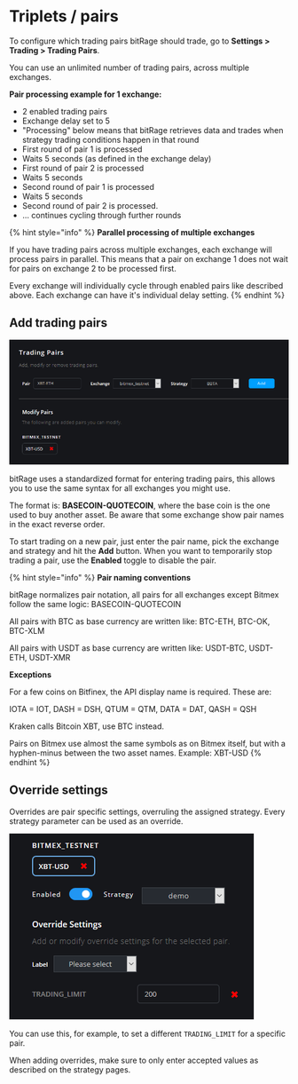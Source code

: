 # Triplets / pairs

To configure which trading pairs bitRage should trade, go to **Settings &gt; Trading &gt; Trading Pairs**.

You can use an unlimited number of trading pairs, across multiple exchanges.

**Pair processing example for 1 exchange:**

* 2 enabled trading pairs
* Exchange delay set to 5
* "Processing" below means that bitRage retrieves data and trades when strategy trading conditions happen in that round
* First round of pair 1 is processed
* Waits 5 seconds \(as defined in the exchange delay\)
* First round of pair 2 is processed
* Waits 5 seconds
* Second round of pair 1 is processed
* Waits 5 seconds
* Second round of pair 2 is processed.
* ... continues cycling through further rounds

{% hint style="info" %}
**Parallel processing of multiple exchanges**

If you have trading pairs across multiple exchanges, each exchange will process pairs in parallel. This means that a pair on exchange 1 does not wait for pairs on exchange 2 to be processed first.

Every exchange will individually cycle through enabled pairs like described above. Each exchange can have it's individual delay setting.
{% endhint %}

## Add trading pairs

![](../../.gitbook/assets/image%20%284%29.png)

bitRage uses a standardized format for entering trading pairs, this allows you to use the same syntax for all exchanges you might use.

The format is: **BASECOIN-QUOTECOIN**, where the base coin is the one used to buy another asset. Be aware that some exchange show pair names in the exact reverse order.

To start trading on a new pair, just enter the pair name, pick the exchange and strategy and hit the **Add** button. When you want to temporarily stop trading a pair, use the **Enabled** toggle to disable the pair.

{% hint style="info" %}
**Pair naming conventions**

bitRage normalizes pair notation, all pairs for all exchanges except Bitmex follow the same logic: BASECOIN-QUOTECOIN

All pairs with BTC as base currency are written like: BTC-ETH, BTC-OK, BTC-XLM

All pairs with USDT as base currency are written like: USDT-BTC, USDT-ETH, USDT-XMR

**Exceptions**

For a few coins on Bitfinex, the API display name is required. These are:

IOTA = IOT, DASH = DSH, QTUM = QTM, DATA = DAT, QASH = QSH

Kraken calls Bitcoin XBT, use BTC instead.

Pairs on Bitmex use almost the same symbols as on Bitmex itself, but with a hyphen-minus between the two asset names. Example: XBT-USD
{% endhint %}

## Override settings

Overrides are pair specific settings, overruling the assigned strategy. Every strategy parameter can be used as an override.

![](../../.gitbook/assets/image%20%2822%29.png)

You can use this, for example, to set a different `TRADING_LIMIT` for a specific pair.

When adding overrides, make sure to only enter accepted values as described on the strategy pages.

